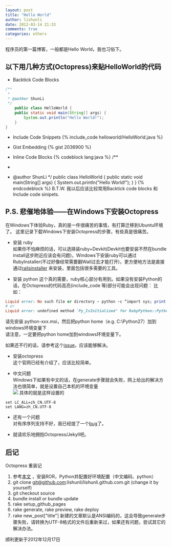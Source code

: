 ```yaml
---
layout: post
title: "Hello World"
author: lishunli
date: 2012-03-14 21:33
comments: true
categories: others
---
```

程序员的第一篇博客，一般都是Hello World，我也习俗下。

## 以下用几种方式(Octopress)来贴HelloWorld的代码
<!-- more -->
* Backtick Code Blocks
``` java HelloWorld.java
/**
 *
 * @author ShunLi
 */
	public class HelloWorld {
	public static void main(String[] args) {
		System.out.println("Hello World!");
	}
}
```

* Include Code Snippets
{% include_code helloworld/HelloWorld.java %}

* Gist Embedding
{% gist 2036900 %}

* Inline Code Blocks
{% codeblock lang:java %}
/**
 *
 * @author ShunLi
 */
	public class HelloWorld {
	public static void main(String[] args) {
		System.out.println("Hello World!");
	}
}
{% endcodeblock %}
B.T.W. 我以后应该比较常用Backtick code blocks 和 Include code sinipets.

## P.S. 悲催地体验——在Windows下安装Octopress
在Windows下体验Ruby，真的是一件很痛苦的事情，有打算迁移到Ubuntu环境了。
这里记录下载Windows下安装Octopress的步骤，有些真是很痛苦。

* 安装 ruby	
如果你不怕麻烦的话，可以选择装ruby+Devkit(Devkit也要安装不然在bundle install这步附近应该会有问题)，Windows下安装ruby可以通过RubyInstaller(不过好像经常需要翻Wall过去才能打开)，更方便地方法是直接通过[railsinstaller](http://railsinstaller.org/) 来安装，里面包括很多需要的工具。

* 安装 python	
这个真的需要，ruby核心部分有用到。如果没有安装Python的话，在Octopress的代码高亮(include_code 等)部分可能会出现问题：	
比如：
``` ruby
Liquid error: No such file or directory - python -c “import sys; print sys.executable”
# or
Liquid error: undefined method `Py_IsInitialized’ for RubyPython::Python:Module
```	
请先安装 python-xxx.msi，然后把python home（e.g. C:\Python27）加到windows环境变量下	
请注意，一定要把python home加到windows环境变量下。

如果还不行的话，请参考这个[issue](https://github.com/imathis/octopress/issues/262)，应该能够解决。
	

* 安装octopress	
这个官网已经有介绍了，应该比较简单。

* 中文问题	
Windows下如果有中文的话，在generate步骤就会失败，网上给出的解决方法也很简单，就是设置自己本机的环境变量		
![](http://usc.googlecode.com/svn/files/github/images/hello-world/env_vars.png)	
具体的就是这样设置的
```
set LC_ALL=zh_CN.UTF-8
set LANG=zh_CN.UTF-8
```

* 还有一个问题	
对有序序列支持不好，我已经提了一个[bug](https://github.com/imathis/octopress/issues/488)了。

* 就请欢乐地拥抱Octopress/Jekyll吧。

## 后记
Octopress 重装记

1. 参考[本文](http://lishunli.github.com/blog/2012/03/14/hello-world/) ，安装ROR，Python并配置好环境配置（中文编码、python）
2. git clone git@github.com:lishunli/lishunli.github.com.git (change it by yourself)
3. git checkout source
4. bundle install or bundle update
5. rake setup_github_pages
6. rake generate, rake preview, rake deploy
7. rake new_post["title"]		 新建的文章默认是ANSI编码的，这会导致generate步骤失败，请转换为UTF-8格式的文件后重新来过，如果还有问题，尝试其它的解决办法。

顺利更新于2012年12月17日
